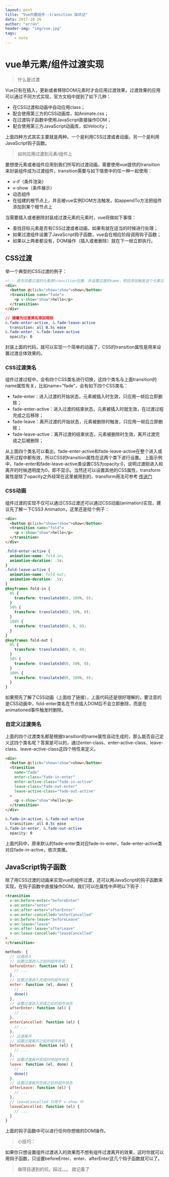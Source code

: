 ```yaml
---
layout: post
title: "Vue内置组件--transition 踩坑记"
data: 2017-10-26
author: "arron"
header-img: "img/vue.jpg"
tags: 
    - note
---
```

# **vue**单元素/组件过渡实现

> 什么是过渡

Vue只有在插入，更新或者移除DOM元素时才会应用过渡效果，过渡效果的应用可以通过不同方式实现，官方文档中提到了如下几种：

 - 在CSS过渡和动画中自动应用class；
 - 配合使用第三方的CSS动画库，如Animate.css；
 - 在过渡钩子函数中使用JavaScript直接操作DOM；
 - 配合使用第三方JavaScript动画库，如Velocity；

 上面四种方式其实主要就是两种，一个是利用CSS过渡或者动画，另一个是利用JavaScript钩子函数。

 > 如何应用过渡到元素/组件上

 要想使元素或者组件应用到我们所写的过渡动画，需要使用vue提供的transition来封装组件成为过渡组件，transition需要与如下情景中的任一种一起使用：
  - v-if（条件渲染）
  - v-show（条件展示）
  - 动态组件
  - 在组建的根节点上，并且被vue实例DOM方法触发，如appendTo方法把组件添加到某个根节点上

  当需要插入或者删除封装成过渡元素的元素时，vue将做如下事情：

  - 查找目标元素是否有CSS过渡或者动画，如果有就在适当的时候进行处理；
  - 如果过渡组件设置了JavaScript钩子函数，vue会在相应阶段调用钩子函数；
  - 如果以上两者都没有，DOM操作（插入或者删除）就在下一帧立即执行。

## CSS过渡
 
举一个典型的CSS过渡的例子：

``` html
<!-- 首先将要过渡的元素用transition包裹，并设置过渡的name，然后添加触发这个元素过渡的按钮（实际项目中不一定是按钮，任何能触发过渡组件的DOM操作的操作都可以） -->
<div>
  <button @click="show=!show">show</button>
  <transition name="fade">
    <p v-show="show">hello</p>
  </transition>
</div>

```

``` css
// 接着为过渡类名添加规则
&.fade-enter-active, &.fade-leave-active
  transition: all 0.5s ease     
&.fade-enter, &.fade-leave-active
  opacity: 0 

```
封装上面的代码，就可以实现一个简单的动画了，CSS的transition属性是用来设置过渡总体效果的。

### CSS过渡类名

组件过渡过程中，会有四个CSS类名进行切换，这四个类名与上面transition的name属性有关，比如name="fade"，会有如下四个CSS类名：

 - fade-enter：进入过渡的开始状态，元素被插入时生效，只应用一帧后立即删除；
 - fade-enter-active：进入过渡的结束状态，元素被插入时就生效，在过渡过程完成之后移除；
 - fade-leave：离开过渡的开始状态，元素被删除时触发，只应用一帧后立即删除；
 - fade-leave-active：离开过渡的结束状态，元素被删除时生效，离开过渡完成之后被删除；

 从上面四个类名可以看出，fade-enter-active和fade-leave-active在整个进入或离开过程中都有效，所以CSS的transition属性在这两个类下进行设置。 
上面示例中，fade-enter和fade-leave-active类设置CSS为opacity:0，说明过渡刚进入和离开的时候透明度为0，即不显示。当然还可以设置其他的CSS属性，transform属性是除了opacity之外经常在这里被用到的，transform用法可参考 [传送门]('http://www.w3school.com.cn/cssref/pr_transform.asp')

### CSS动画

组件过渡的实现不仅可以通过CSS过渡还可以通过CSS动画(animation)实现，建议先了解一下CSS3 Animation，这里还是给个例子：

``` html
<div>
  <button @click="show=!show">show</button>
  <transition name="fold">
    <p v-show="show">hello</p>
  </transition>
</div>
```
``` css
.fold-enter-active {
  animation-name: fold-in;
  animation-duration: .5s;
}
.fold-leave-active {
  animation-name: fold-out;
  animation-duration: .5s;
}
@keyframes fold-in {
  0% {
    transform: translate3d(0, 100%, 0);
  }
  50% {
    transform: translate3d(0, 50%, 0);
  }
  100% {
    transform: translate3d(0, 0, 0);
  }
}
@keyframes fold-out {
  0% {
    transform: translate3d(0, 0, 0);
  }
  50% {
    transform: translate3d(0, 50%, 0);
  }
  100% {
    transform: translate3d(0, 100%, 0);
  }
}
```
如果预先了解了CSS动画（上面给了链接），上面代码还是很好理解的，要注意的是CSS动画中，fold-enter类名在节点插入DOM后不会立即删除，而是在animationed事件触发时删除。

### 自定义过渡类名

上面的四个过渡类名都是根据transition的name属性自动生成的，那么能否自己定义这四个类名呢？答案是可以的，通过enter-class、enter-active-class、leave-class、leave-active-class这四个特性来定义。

``` html
<div>
  <button @click="show=!show">show</button>
  <transition 
    name="fade"
    enter-class="fade-in-enter"
    enter-active-class="fade-in-active"
    leave-class="fade-out-enter"
    leave-active-class="fade-out-active"
  >
    <p v-show="show">hello</p>
  </transition>
</div>
```
``` css
&.fade-in-active, &.fade-out-active
  transition: all 0.5s ease     
&.fade-in-enter, &.fade-out-active
  opacity: 0 
```
上面代码中，原来默认的fade-enter类对应fade-in-enter，fade-enter-active类对应fade-in-active，依次类推。

## JavaScript钩子函数

除了用CSS过渡的动画来实现vue的组件过渡，还可以用JavaScript的钩子函数来实现，在钩子函数中直接操作DOM。我们可以在属性中声明以下钩子：

``` html 
<transition
  v-on:before-enter="beforeEnter"
  v-on:enter="enter"
  v-on:after-enter="afterEnter"
  v-on:enter-cancelled="enterCancelled"
  v-on:before-leave="beforeLeave"
  v-on:leave="leave"
  v-on:after-leave="afterLeave"
  v-on:leave-cancelled="leaveCancelled"
>
</transition>
```
``` js
methods: {
  // 过渡进入
  // 设置过渡进入之前的组件状态
  beforeEnter: function (el) {
    // ...
  },
  // 设置过渡进入完成时的组件状态
  enter: function (el, done) {
    // ...
    done()
  },
  // 设置过渡进入完成之后的组件状态
  afterEnter: function (el) {
    // ...
  },
  enterCancelled: function (el) {
    // ...
  },
  // 过渡离开
  // 设置过渡离开之前的组件状态
  beforeLeave: function (el) {
    // ...
  },
  // 设置过渡离开完成时地组件状态
  leave: function (el, done) {
    // ...
    done()
  },
  // 设置过渡离开完成之后的组件状态
  afterLeave: function (el) {
    // ...
  },
  // leaveCancelled 只用于 v-show 中
  leaveCancelled: function (el) {
    // ...
  }
}
```
上面的钩子函数中可以进行任何你想做的DOM操作。


> 小技巧：

如果你只想设置组件过渡进入的效果而不想有组件过渡离开的效果，这时你就可以用钩子函数，只设置beforeEnter、enter、afterEnter这几个钩子函数就可以了。

> 做项目遇到的坑，踩过。。。 就记着了



